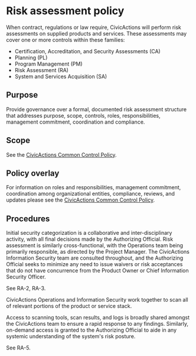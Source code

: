 # Risk assessment policy

When contract, regulations or law require, CivicActions will perform risk assessments on
supplied products and services. These assessments may cover one or more controls within
these families:

* Certification, Accreditation, and Security Assessments (CA)
* Planning (PL)
* Program Management (PM)
* Risk Assessment (RA)
* System and Services Acquisition (SA)

## Purpose

Provide governance over a formal, documented risk assessment structure that addresses
purpose, scope, controls, roles, responsibilities, management commitment, coordination and
compliance.

## Scope

See the [CivicActions Common Control Policy](CivicActions-Common-Control-Policy.md).

## Policy overlay

For information on roles and responsibilities, management commitment, coordination among
organizational entities, compliance, reviews, and updates please see the
[CivicActions Common Control Policy](CivicActions-Common-Control-Policy.md).

## Procedures

Initial security categorization is a collaborative and inter-disciplinary activity, with
all final decisions made by the Authorizing Official. Risk assessment is similarly
cross-functional, with the Operations team being primarily responsible, as directed by the
Project Manager. The CivicActions Information Security team are consulted throughout, and
the Authorizing Official seeks to minimize any need to issue waivers or risk acceptances
that do not have concurrence from the Product Owner or Chief Information Security Officer.

See RA-2, RA-3.

CivicActions Operations and Information Security work together to scan all of relevant
portions of the product or service stack.

Access to scanning tools, scan results, and logs is broadly shared amongst the CivicActions
team to ensure a rapid response to any findings. Similarly, on-demand access is granted to
the Authorizing Official to aide in any systemic understanding of the system's risk
posture.

See RA-5.
